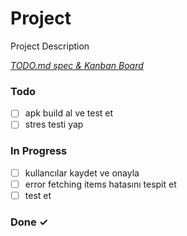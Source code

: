 # Project

Project Description

<em>[TODO.md spec & Kanban Board](https://bit.ly/3fCwKfM)</em>

### Todo

- [ ] apk build al ve test et  
- [ ] stres testi yap  

### In Progress

- [ ] kullancılar kaydet ve onayla  
- [ ] error fetching items hatasını tespit et  
- [ ] test et  

### Done ✓


